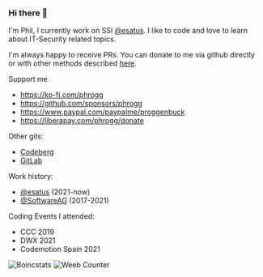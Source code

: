 ### Hi there 👋

I'm Phil, I currently work on SSI <a href="https://github.com/esatus" target="_BLANK">@esatus</a>. I like to code and love to learn about IT-Security related topics. 

I'm always happy to receive PRs. You can donate to me via github directly or with other methods described <a href="https://phrogg.de" target="_BLANK">here</a>.

Support me
- https://ko-fi.com/phrogg
- https://github.com/sponsors/phrogg
- https://www.paypal.com/paypalme/proggenbuck
- https://liberapay.com/phrogg/donate

Other gits:
- <a href="https://codeberg.org/phrogg/" target="_BLANK">Codeberg</a>
- <a href="https://gitlab.com/phrogg/" target="_BLANK">GitLab</a>

Work history:
- <a href="https://github.com/esatus" target="_BLANK">@esatus</a> (2021-now)
- <a href="https://github.com/SoftwareAG" target="_BLANK">@SoftwareAG</a> (2017-2021)

Coding Events I attended:
- CCC 2019
- DWX 2021
- Codemotion Spain 2021

<img src="https://boincstats.com/signature/-1/user/2760869/sig.png" alt="Boincstats" />
<img src="https://count.getloli.com/get/@luigithehunter?theme=moebooru" alt="Weeb Counter" />
<!--
Coding conventions I attendet CCC 2019, DWX 2021, Codemotion Spain 2021

**phrogg/phrogg** is a ✨ _special_ ✨ repository because its `README.md` (this file) appears on your GitHub profile.

Here are some ideas to get you started:

- 🔭 I’m currently working on ...
- 🌱 I’m currently learning ...
- 👯 I’m looking to collaborate on ...
- 🤔 I’m looking for help with ...
- 💬 Ask me about ...
- 📫 How to reach me: ...
- 😄 Pronouns: ...
- ⚡ Fun fact: ...
-->
